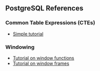 ## PostgreSQL References

### Common Table Expressions (CTEs)

* [Simple tutorial](https://mjk.space/advanced-sql-cte/)

### Windowing

* [Tutorial on window functions](https://mjk.space/advanced-sql-window-functions/)
* [Tutorial on window frames](https://mjk.space/advances-sql-window-frames/)
